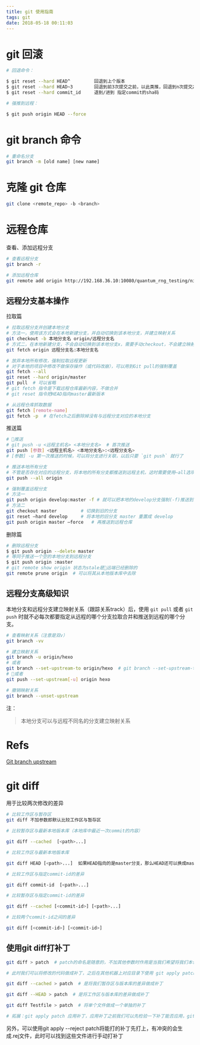 ```yaml
---
title: git 使用指南
tags: git
date: 2018-05-18 00:11:03
---
```


# git 回滚

``` bash
# 回退命令：

$ git reset --hard HEAD^         回退到上个版本
$ git reset --hard HEAD~3        回退到前3次提交之前，以此类推，回退到n次提交之前
$ git reset --hard commit_id     退到/进到 指定commit的sha码

# 强推到远程：

$ git push origin HEAD --force
```

# git branch 命令

``` bash
# 重命名分支
git branch -m [old name] [new name]
```

# 克隆 git 仓库

``` bash
git clone <remote_repo> -b <branch>
```

# 远程仓库

查看、添加远程分支

``` bash
# 查看远程分支
git branch -r 

# 添加远程仓库
git remote add origin http://192.168.36.10:10080/quantum_rng_testing/nist # 添加远程仓库 origin 为自设的名字, ”quantum_rng_testing/nist“ 为工程的目录
```

## 远程分支基本操作

拉取篇

``` bash
# 拉取远程分支并创建本地分支
# 方法一，使用该方式会在本地新建分支，并自动切换到该本地分支，并建立映射关系
git checkout -b 本地分支名 origin/远程分支名
# 方式二，在本地新建分支，不会自动切换到该本地分支x，需要手动checkout，不会建立映射关系
git fetch origin 远程分支名:本地分支名

# 放弃本地所有修改，强制拉取远程更新
# 对于本地的项目中修改不做保存操作（或代码改崩），可以用到Git pull的强制覆盖
git fetch --all
git reset --hard origin/master
git pull  # 可以省略
# git fetch 指令是下载远程仓库最新内容，不做合并 
# git reset 指令把HEAD指向master最新版本
```

``` bash 
# 从远程仓库抓取数据
git fetch [remote-name]
git fetch -p  # 在fetch之后删除掉没有与远程分支对应的本地分支
```

推送篇

``` bash
# 推送
# git push -u <远程主机名> <本地分支名>  # 首次推送
git push [参数] <远程主机名> <本地分支名>:<远程分支名>
# [参数] -u 第一次推送的时候，可以将分支进行关联，以后只要 `git push` 就行了

# 推送本地所有分支
# 不管是否存在对应的远程分支，将本地的所有分支都推送到远程主机，这时需要使用–all选项。
git push --all origin

# 强制覆盖远程分支
# 方法一
git push origin develop:master -f # 就可以把本地的develop分支强制(-f)推送到远程master
# 方法二 
git checkout master 		# 切换到旧的分支 
git reset –hard develop 	# 将本地的旧分支 master 重置成 develop 
git push origin master –force 	# 再推送到远程仓库
```

删除篇

``` bash
# 删除远程分支
$ git push origin --delete master
# 等同于推送一个空的本地分支到远程分支
$ git push origin :master
# git remote show origin 状态为stale是远端已经删除的
git remote prune origin  # 可以将其从本地版本库中去除
```

## 远程分支高级知识

本地分支和远程分支建立映射关系（跟踪关系track）后，使用 `git pull` 或者 `git push` 时就不必每次都要指定从远程的哪个分支拉取合并和推送到远程的哪个分支。

``` bash
# 查看映射关系（注意是双v）
git branch -vv

# 建立映射关系
git branch -u origin/hexo
# 或者
git branch --set-upstream-to origin/hexo  # git branch --set-upstream-to=origin/<branch> hexo
# 或者
git push --set-upstream[-u] origin hexo

# 撤销映射关系
git branch --unset-upstream
```

注：
> 本地分支可以与远程不同名的分支建立映射关系

# Refs 

[Git branch upstream](https://blog.csdn.net/tterminator/article/details/78108550)

# git diff 

用于比较两次修改的差异

``` bash
# 比较工作区与暂存区
git diff 不加参数即默认比较工作区与暂存区

# 比较暂存区与最新本地版本库（本地库中最近一次commit的内容）

git diff --cached  [<path>...] 

# 比较工作区与最新本地版本库

git diff HEAD [<path>...]  如果HEAD指向的是master分支，那么HEAD还可以换成master

# 比较工作区与指定commit-id的差异

git diff commit-id  [<path>...] 

# 比较暂存区与指定commit-id的差异

git diff --cached [<commit-id>] [<path>...] 

# 比较两个commit-id之间的差异

git diff [<commit-id>] [<commit-id>]

```

## 使用git diff打补丁

``` bash
git diff > patch  # patch的命名是随意的，不加其他参数时作用是当我们希望将我们本仓库工作区的修改拷贝一份到其他机器上使用，但是修改的文件比较多，拷贝量比较大，

# 此时我们可以将修改的代码做成补丁，之后在其他机器上对应目录下使用 git apply patch 将补丁打上即可

git diff --cached > patch  # 是将我们暂存区与版本库的差异做成补丁

git diff --HEAD > patch  # 是将工作区与版本库的差异做成补丁

git diff Testfile > patch  # 将单个文件做成一个单独的补丁

# 拓展：git apply patch 应用补丁，应用补丁之前我们可以先检验一下补丁能否应用，git apply --check patch 如果没有任何输出，那么表示可以顺利接受这个补丁
```
另外，可以使用git apply --reject patch将能打的补丁先打上，有冲突的会生成.rej文件，此时可以找到这些文件进行手动打补丁　